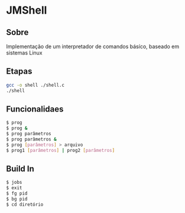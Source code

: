 # JMShell

## Sobre 
Implementação de um interpretador de comandos básíco, baseado em sistemas Linux

## Etapas 

```bash
gcc -o shell ./shell.c
./shell
```

## Funcionalidaes 

```bash
$ prog
$ prog &
$ prog parâmetros
$ prog parâmetros &
$ prog [parâmetros] > arquivo
$ prog1 [parâmetros] | prog2 [parâmetros]
```
## Build In

```bash
$ jobs
$ exit
$ fg pid
$ bg pid
$ cd diretório
```
